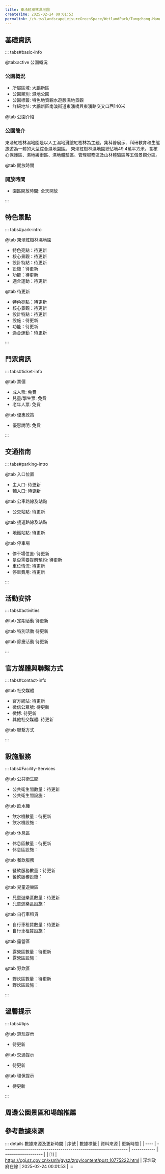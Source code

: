 ```yaml
---
title: 東湧紅樹林濕地園
createTime: 2025-02-24 00:01:53
permalink: /zh-tw/LandscapeLeisureGreenSpace/WetlandPark/Tungchong-Mangrove-Wetland-Park/
---
```



<script setup>
import ImageSwiper from '/.vuepress/theme/components/ImageSwiper.vue'
// 轮播图数据
const swiperItems = [
    {
                link: 'https://cgj.sz.gov.cn/img/4/4005/4005950/10775222.jpg',
                title: '東湧紅樹林濕地園',
                description: '',
                author: '深圳政府在線',
                date: '2025/02/25'
                },
  {
                link: 'https://cgj.sz.gov.cn/img/4/4005/4005950/10775222.jpg',
                title: '東湧紅樹林濕地園',
                description: '',
                author: '深圳政府在線',
                date: '2025/02/25'
                }
]
// 配置项
const swiperConfig = {
  height: 500,
  showInfo: true
}
</script>
<!-- 轮播图组件 -->
<ImageSwiper :items="swiperItems" :config="swiperConfig" />



## 基礎資訊

::: tabs#basic-info

@tab:active 公園概況
### 公園概況
- 所屬區域: 大鵬新區
- 公園類別: 濕地公園
- 公園標籤: 特色地質親水遊憩濕地景觀
- 詳細地址: 大鵬新區南澳街道東湧橋與東湧路交叉口西140米

@tab 公園介紹
### 公園簡介
 東湧紅樹林濕地園是以人工濕地灘塗紅樹林為主題，集科普展示、科研教育和生態旅遊為一體的大型綜合濕地園區。 東湧紅樹林濕地園總佔地49.4萬平方米，含核心保護區、濕地緩衝區、濕地體驗區、管理服務區及山林體驗區等五個景觀分區。


@tab 開放時間
### 開放時間
- 園區開放時間: 全天開放

:::

## 特色景點

::: tabs#park-intro

@tab 東湧紅樹林濕地園
<ImageCard
image="https://cgj.sz.gov.cn/images/index20230710_1.png"
    title="東湧紅樹林濕地園"
    description="公園內設置六個景觀節點，包括行人景觀拱橋、入口廣場、休閒廣場、人工湖區、自然濕地、生態綠道等。"
    date=""
    author="深圳政府在線"
/>


- 特色亮點：待更新
- 核心景觀：待更新
- 設計特點：待更新
- 設施：待更新
- 功能：待更新
- 適合運動：待更新

@tab 待更新
<ImageCard
image="https://cgj.sz.gov.cn/images/index20230710_1.png"
    title="東湧紅樹林濕地園"
    description="公園內設置六個景觀節點，包括行人景觀拱橋、入口廣場、休閒廣場、人工湖區、自然濕地、生態綠道等。"
    date=""
    author="深圳政府在線"
/>


- 特色亮點：待更新
- 核心景觀：待更新
- 設計特點：待更新
- 設施：待更新
- 功能：待更新
- 適合運動：待更新

:::

## 門票資訊

::: tabs#ticket-info

@tab 票價
- 成人票: 免費
- 兒童/學生票: 免費
- 老年人票: 免費

@tab 優惠政策
- 優惠說明: 免費

:::

## 交通指南

::: tabs#parking-intro

@tab 入口位置
- 主入口: 待更新
- 輔入口: 待更新

@tab 公車路線及站點
- 公交站點: 待更新

@tab 捷運路線及站點
- 地鐵站點: 待更新

@tab 停車場
- 停車場位置: 待更新
- 是否需要提前預約: 待更新
- 車位情況: 待更新
- 停車費用: 待更新

:::

## 活動安排

::: tabs#activities

@tab 定期活動
待更新

@tab 特別活動
待更新

@tab 節慶活動
待更新

:::

## 官方媒體與聯繫方式

::: tabs#contact-info

@tab 社交媒體
- 官方網站: 待更新
- 微信公眾號: 待更新
- 微博: 待更新
- 其他社交媒體: 待更新

@tab 聯繫方式

:::

## 設施服務

::: tabs#Facility-Services

@tab 公共衛生間
- 公共衛生間數量：待更新
- 公共衛生間設施：

@tab 飲水機
- 飲水機數量：待更新
- 飲水機設施：

@tab 休息區
- 休息區數量：待更新
- 休息區設施：

@tab 餐飲服務
- 餐飲服務數量：待更新
- 餐飲服務設施：

@tab 兒童遊樂區
- 兒童遊樂區數量：待更新
- 兒童遊樂區設施：

@tab 自行車租賃
- 自行車租賃數量：待更新
- 自行車租賃設施：

@tab 露營區
- 露營區數量：待更新
- 露營區設施：

@tab 野炊區
- 野炊區數量：待更新
- 野炊區設施：

:::

## 溫馨提示

::: tabs#tips

@tab 遊玩提示
- 待更新

@tab 交通提示
- 待更新

@tab 環保提示
- 待更新

:::

## 周邊公園景區和場館推薦

<CardGrid>
  <ImageCard
        image="https://cgj.sz.gov.cn/img/4/4005/4005956/10775226.png"
        title="大鵬鑼鼓山郊野公園"
        description="鑼鼓山公園位於大鵬中心區，北靠公園路、西接睿鵬大道、南面銀灘路、東臨鵬飛路，生態環境良好，山上森林植被豐富，週邊的濱海和文化資源豐富，是深圳首個擁山觀海的天然氧"
        href="/zh-tw/LandscapeLeisureGreenSpace/CountryPark/Dapeng-Luogushan-Country-Park/"
        author="深圳政府在線"
        date="2025/01/02"
      />
      <ImageCard
        image="https://cgj.sz.gov.cn/img/4/4005/4005956/10775226.png"
        title="大鵬鑼鼓山郊野公園"
        description="鑼鼓山公園位於大鵬中心區，北靠公園路、西接睿鵬大道、南面銀灘路、東臨鵬飛路，生態環境良好，山上森林植被豐富，週邊的濱海和文化資源豐富，是深圳首個擁山觀海的天然氧"
        href="/zh-tw/LandscapeLeisureGreenSpace/CountryPark/Dapeng-Luogushan-Country-Park/"
        author="深圳政府在線"
        date="2025/01/02"
      />
    </CardGrid>


## 參考數據來源

::: details 數據來源及更新時間
| 序號 | 數據標籤                                                        | 資料來源     | 更新時間            |
| ---- | --------------------------------------------------------------- | ------------ | ------------------- |
| [1]  | https://cgj.sz.gov.cn/xsmh/gysz/zrgy/content/post_10775222.html | 深圳政府在線 | 2025-02-24 00:01:53 |
:::

